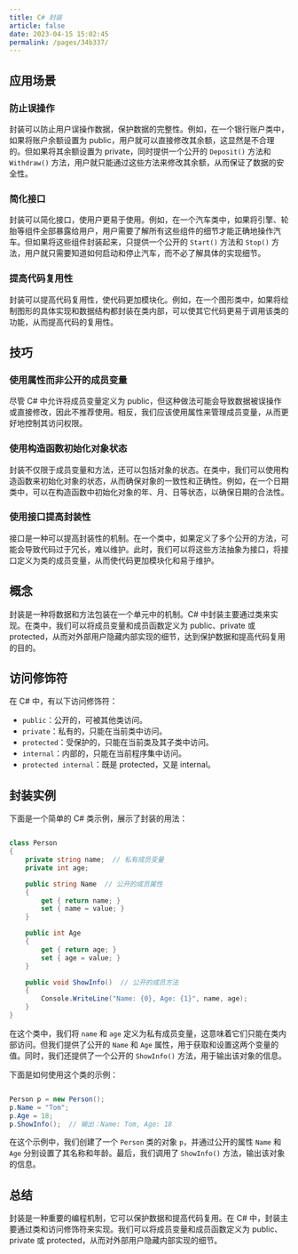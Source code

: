 ```yaml
---
title: C# 封装
article: false
date: 2023-04-15 15:02:45
permalink: /pages/34b337/
---
```



## 应用场景
### 防止误操作

封装可以防止用户误操作数据，保护数据的完整性。例如，在一个银行账户类中，如果将账户余额设置为 public，用户就可以直接修改其余额，这显然是不合理的。但如果将其余额设置为 private，同时提供一个公开的 `Deposit()` 方法和 `Withdraw()` 方法，用户就只能通过这些方法来修改其余额，从而保证了数据的安全性。
### 简化接口

封装可以简化接口，使用户更易于使用。例如，在一个汽车类中，如果将引擎、轮胎等组件全部暴露给用户，用户需要了解所有这些组件的细节才能正确地操作汽车。但如果将这些组件封装起来，只提供一个公开的 `Start()` 方法和 `Stop()` 方法，用户就只需要知道如何启动和停止汽车，而不必了解具体的实现细节。
### 提高代码复用性

封装可以提高代码复用性，使代码更加模块化。例如，在一个图形类中，如果将绘制图形的具体实现和数据结构都封装在类内部，可以使其它代码更易于调用该类的功能，从而提高代码的复用性。
## 技巧
### 使用属性而非公开的成员变量

尽管 C# 中允许将成员变量定义为 public，但这种做法可能会导致数据被误操作或直接修改，因此不推荐使用。相反，我们应该使用属性来管理成员变量，从而更好地控制其访问权限。
### 使用构造函数初始化对象状态

封装不仅限于成员变量和方法，还可以包括对象的状态。在类中，我们可以使用构造函数来初始化对象的状态，从而确保对象的一致性和正确性。例如，在一个日期类中，可以在构造函数中初始化对象的年、月、日等状态，以确保日期的合法性。
### 使用接口提高封装性

接口是一种可以提高封装性的机制。在一个类中，如果定义了多个公开的方法，可能会导致代码过于冗长，难以维护。此时，我们可以将这些方法抽象为接口，将接口定义为类的成员变量，从而使代码更加模块化和易于维护。

## 概念

封装是一种将数据和方法包装在一个单元中的机制。C# 中封装主要通过类来实现。在类中，我们可以将成员变量和成员函数定义为 public、private 或 protected，从而对外部用户隐藏内部实现的细节，达到保护数据和提高代码复用的目的。
## 访问修饰符

在 C# 中，有以下访问修饰符： 
- `public`：公开的，可被其他类访问。 
- `private`：私有的，只能在当前类中访问。 
- `protected`：受保护的，只能在当前类及其子类中访问。 
- `internal`：内部的，只能在当前程序集中访问。 
- `protected internal`：既是 protected，又是 internal。
## 封装实例

下面是一个简单的 C# 类示例，展示了封装的用法：

```csharp

class Person
{
    private string name;  // 私有成员变量
    private int age;

    public string Name  // 公开的成员属性
    {
        get { return name; }
        set { name = value; }
    }

    public int Age
    {
        get { return age; }
        set { age = value; }
    }

    public void ShowInfo()  // 公开的成员方法
    {
        Console.WriteLine("Name: {0}, Age: {1}", name, age);
    }
}
```



在这个类中，我们将 `name` 和 `age` 定义为私有成员变量，这意味着它们只能在类内部访问。但我们提供了公开的 `Name` 和 `Age` 属性，用于获取和设置这两个变量的值。同时，我们还提供了一个公开的 `ShowInfo()` 方法，用于输出该对象的信息。

下面是如何使用这个类的示例：

```csharp

Person p = new Person();
p.Name = "Tom";
p.Age = 18;
p.ShowInfo();  // 输出：Name: Tom, Age: 18
```



在这个示例中，我们创建了一个 `Person` 类的对象 `p`，并通过公开的属性 `Name` 和 `Age` 分别设置了其名称和年龄。最后，我们调用了 `ShowInfo()` 方法，输出该对象的信息。
## 总结

封装是一种重要的编程机制，它可以保护数据和提高代码复用。在 C# 中，封装主要通过类和访问修饰符来实现。我们可以将成员变量和成员函数定义为 public、private 或 protected，从而对外部用户隐藏内部实现的细节。

